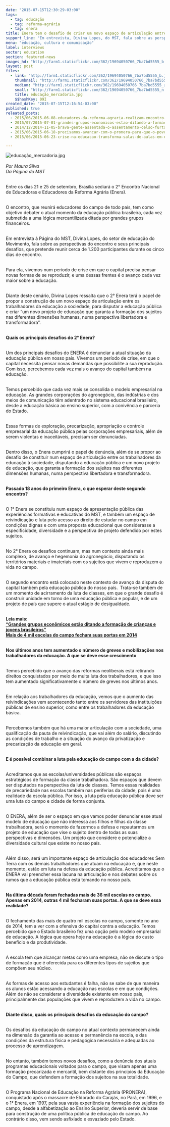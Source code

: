 ```yaml
---
date: "2015-07-15T12:30:29-03:00"
tags:
  - tag: educação
  - tag: reforma-agrária
  - tag: enera
title: Enera tem o desafio de criar um novo espaço de articulação entre os trabalhadores da educação
support_line: "Em entrevista, Divina Lopes, do MST, fala sobre as perspectivas e desafios do 2° Encontro Nacional de Educadores da Reforma Agrária."
menu: "educação, cultura e comunicação"
label: interviews
sector: education
section: featured-news
images_hd: "http://farm1.staticflickr.com/362/19694050766_7ba7bd5555_b.jpg"
layout: post
files:
  - link: "http://farm1.staticflickr.com/362/19694050766_7ba7bd5555_b.jpg"
    thumbnail: "http://farm1.staticflickr.com/362/19694050766_7ba7bd5555_t.jpg"
    medium: "http://farm1.staticflickr.com/362/19694050766_7ba7bd5555_z.jpg"
    small: "http://farm1.staticflickr.com/362/19694050766_7ba7bd5555_n.jpg"
    title: educação_mercadoria.jpg
    $$hashKey: 09I
created_date: "2015-07-15T12:16:54-03:00"
published: true
releated_posts:
  - 2015/06/2015-06-08-educadores-da-reforma-agraria-realizam-encontro-em-preparacao-ao-2-enera.md
  - 2015/07/2015-07-01-grandes-grupos-economicos-estao-ditando-a-formacao-de-criancas-e-jovens-brasileiros.md
  - 2014/12/2014-11-05-brava-gente-assentada-o-assentamento-celso-furtado.md
  - 2015/06/2015-06-18-precisamos-avancar-com-o-pronera-para-que-o-povo-tenha-uma-educacao-libertadora.md
  - 2015/06/2015-06-23-crise-na-educacao-transforma-salas-de-aulas-em-escolas-de-latao.md

---
```

<p><img alt="educação_mercadoria.jpg" src="http://farm1.staticflickr.com/362/19694050766_7ba7bd5555_b.jpg" /><br />
<br />
<em>Por Maura Silva<br />
Da P&aacute;gina do MST</em></p>

<p><br />
Entre os dias 21 e 25 de setembro, Bras&iacute;lia sediar&aacute; o 2&deg; Encontro Nacional de Educadoras e Educadores da Reforma Agr&aacute;ria (Enera).</p>

<p><br />
O encontro, que reunir&aacute; educadores do campo de todo pa&iacute;s, tem como objetivo debater o atual momento da educa&ccedil;&atilde;o p&uacute;blica brasileira, cada vez submetida a uma l&oacute;gica mercantilizada ditada por grandes grupos financeiros.</p>

<p><br />
Em entrevista &agrave; P&aacute;gina do MST, Divina Lopes, do setor de educa&ccedil;&atilde;o do Movimento, fala sobre as perspectivas do encontro e seus principais desafios, que pretende reunir cerca de 1.200 participantes durante os cinco dias de encontro.</p>

<p><br />
Para ela, vivemos num per&iacute;odo de crise em que o capital precisa pensar novas formas de se reproduzir, e uma dessas frentes &eacute; o avan&ccedil;o cada vez maior sobre a educa&ccedil;&atilde;o.</p>

<p><br />
Diante deste cen&aacute;rio, Divina Lopes ressalta que o 2&deg; Enera ter&aacute; o papel de propor a constru&ccedil;&atilde;o de um novo espa&ccedil;o de articula&ccedil;&atilde;o entre os trabalhadores da educa&ccedil;&atilde;o a sociedade, para disputar a educa&ccedil;&atilde;o p&uacute;blica e criar &ldquo;um novo projeto de educa&ccedil;&atilde;o que garanta a forma&ccedil;&atilde;o dos sujeitos nas diferentes dimens&otilde;es humanas, numa perspectiva libertadora e transformadora&rdquo;.</p>

<p><br />
<strong>Quais os principais desafios do 2&deg; Enera?</strong></p>

<p><br />
Um dos principais desafios do ENERA &eacute; denunciar a atual situa&ccedil;&atilde;o da educa&ccedil;&atilde;o p&uacute;blica em nosso pa&iacute;s. Vivemos um per&iacute;odo de crise, em que o capital necessita pensar novas demandas que possibilite a sua reprodu&ccedil;&atilde;o. Com isso, percebemos cada vez mais o avan&ccedil;o do capital tamb&eacute;m na educa&ccedil;&atilde;o.</p>

<p><br />
Temos percebido que cada vez mais se consolida o modelo empresarial na educa&ccedil;&atilde;o. As grandes corpora&ccedil;&otilde;es do agroneg&oacute;cio, das ind&uacute;strias e dos meios de comunica&ccedil;&atilde;o t&ecirc;m adentrado no sistema educacional brasileiro, desde a educa&ccedil;&atilde;o b&aacute;sica ao ensino superior, com a coniv&ecirc;ncia e parceria do Estado.</p>

<p><br />
Essas formas de explora&ccedil;&atilde;o, precariza&ccedil;&atilde;o, apropria&ccedil;&atilde;o e controle empresarial da educa&ccedil;&atilde;o p&uacute;blica pelas corpora&ccedil;&otilde;es empresariais, al&eacute;m de serem violentas e inaceit&aacute;veis, precisam ser denunciadas.</p>

<p><br />
Dentro disso, o Enera cumprir&aacute; o papel de den&uacute;ncia, al&eacute;m de se propor ao desafio de constituir num espa&ccedil;o de articula&ccedil;&atilde;o entre os trabalhadores da educa&ccedil;&atilde;o &agrave; sociedade, disputando a educa&ccedil;&atilde;o p&uacute;blica e um novo projeto de educa&ccedil;&atilde;o, que garanta a forma&ccedil;&atilde;o dos sujeitos nas diferentes dimens&otilde;es humanas, numa perspectiva libertadora e transformadora.</p>

<p><br />
<strong>Passado 18 anos do primeiro Enera, o que esperar deste segundo encontro?</strong></p>

<p><br />
O 1&deg; Enera se constituiu num espa&ccedil;o de apresenta&ccedil;&atilde;o p&uacute;blica das experi&ecirc;ncias formativas e educativas do MST, e tamb&eacute;m um espa&ccedil;o de reivindica&ccedil;&atilde;o e luta pelo acesso ao direito de estudar no campo em condi&ccedil;&otilde;es dignas e com uma proposta educacional que considerasse a especificidade, diversidade e a perspectiva de projeto defendido por estes sujeitos.</p>

<p><br />
No 2&deg; Enera os desafios continuam, mas num contexto ainda mais complexo, de avan&ccedil;o e hegemonia do agroneg&oacute;cio, disputando os territ&oacute;rios materiais e imateriais com os sujeitos que vivem e reproduzem a vida no campo.</p>

<p><br />
O segundo encontro est&aacute; colocado neste contexto de avan&ccedil;o da disputa do capital tamb&eacute;m pela educa&ccedil;&atilde;o p&uacute;blica do nosso pa&iacute;s.&nbsp; Trata-se tamb&eacute;m de um momento de acirramento da luta de classes, em que o grande desafio &eacute; construir unidade em torno de uma educa&ccedil;&atilde;o p&uacute;blica e popular, e de um projeto de pa&iacute;s que supere o atual est&aacute;gio de desigualdade.</p>

<p><br />
<strong>Leia mais:<br />
<a href="http://www.mst.org.br/2015/07/01/grandes-grupos-economicos-estao-ditando-a-formacao-de-criancas-e-jovens-brasileiros.html">&ldquo;Grandes grupos econ&ocirc;micos est&atilde;o ditando a forma&ccedil;&atilde;o de crian&ccedil;as e jovens brasileiros&rdquo;</a></strong><br />
<a href="http://www.mst.org.br/2015/06/24/mais-de-4-mil-escolas-do-campo-fecham-suas-portas-em-2014.html"><strong>Mais de 4 mil escolas do campo fecham suas portas em 2014</strong></a></p>

<p><br />
<strong>Nos &uacute;ltimos anos tem aumentado o n&uacute;mero de greves e mobiliza&ccedil;&otilde;es nos trabalhadores da educa&ccedil;&atilde;o. A que se deve esse crescimento</strong></p>

<p><br />
Temos percebido que o avan&ccedil;o das reformas neoliberais est&aacute; retirando direitos conquistados por meio de muita luta dos trabalhadores, e que isso tem aumentado significativamente o n&uacute;mero de greves nos &uacute;ltimos anos.</p>

<p><br />
Em rela&ccedil;&atilde;o aos trabalhadores da educa&ccedil;&atilde;o, vemos que o aumento das reivindica&ccedil;&otilde;es vem acontecendo tanto entre os servidores das institui&ccedil;&otilde;es p&uacute;blicas de ensino superior, como entre os trabalhadores da educa&ccedil;&atilde;o b&aacute;sica.</p>

<p><br />
Percebemos tamb&eacute;m que h&aacute; uma maior articula&ccedil;&atilde;o com a sociedade, uma qualifica&ccedil;&atilde;o da pauta de reivindica&ccedil;&atilde;o, que vai al&eacute;m do sal&aacute;rio, discutindo as condi&ccedil;&otilde;es de trabalho e a situa&ccedil;&atilde;o do avan&ccedil;o da privatiza&ccedil;&atilde;o e precariza&ccedil;&atilde;o da educa&ccedil;&atilde;o em geral.</p>

<p><br />
<strong>E &eacute; poss&iacute;vel combinar a luta pela educa&ccedil;&atilde;o do campo com a da cidade?</strong></p>

<p><br />
Acreditamos que as escolas/universidades p&uacute;blicas s&atilde;o espa&ccedil;os estrat&eacute;gicos de forma&ccedil;&atilde;o da classe trabalhadora. S&atilde;o espa&ccedil;os que devem ser disputados na perspectiva da luta de classes. Temos essas realidades de precariedade nas escolas tamb&eacute;m nas periferias da cidade, pois &eacute; uma realidade da escola p&uacute;blica. Por isso, a luta pela educa&ccedil;&atilde;o p&uacute;blica deve ser uma luta do campo e cidade de forma conjunta.</p>

<p><br />
O ENERA, al&eacute;m de ser o espa&ccedil;o em que vamos poder denunciar esse atual modelo de educa&ccedil;&atilde;o que n&atilde;o interessa aos filhos e filhas da classe trabalhadora, ser&aacute; o momento de fazermos a defesa e repautarmos um projeto de educa&ccedil;&atilde;o que vise o sujeito dentro de todas as suas perspectivas e dimens&otilde;es. Um projeto que considere e potencialize a diversidade cultural que existe no nosso pa&iacute;s.</p>

<p><br />
Al&eacute;m disso, ser&aacute; um importante espa&ccedil;o de articula&ccedil;&atilde;o dos educadores Sem Terra com os demais trabalhadores que atuam na educa&ccedil;&atilde;o e, que neste momento, est&atilde;o em luta na defesa da educa&ccedil;&atilde;o p&uacute;blica. Acreditamos que o ENERA vai preencher essa lacuna na articula&ccedil;&atilde;o e nos debates sobre os rumos que a educa&ccedil;&atilde;o p&uacute;blica est&aacute; tomando no nosso pa&iacute;s.</p>

<p><br />
<strong>Na &uacute;ltima d&eacute;cada foram fechadas mais de 36 mil escolas no campo. Apenas em 2014, outras 4 mil fecharam suas portas. A que se deve essa realidade?</strong></p>

<p><br />
O fechamento das mais de quatro mil escolas no campo, somente no ano de 2014, tem a ver com a ofensiva do capital contra a educa&ccedil;&atilde;o. Temos percebido que o Estado brasileiro fez uma op&ccedil;&atilde;o pelo modelo empresarial de educa&ccedil;&atilde;o. A l&oacute;gica que opera hoje na educa&ccedil;&atilde;o &eacute; a l&oacute;gica do custo benef&iacute;cio e da produtividade.</p>

<p><br />
A escola tem que alcan&ccedil;ar metas como uma empresa, n&atilde;o se discute o tipo de forma&ccedil;&atilde;o que &eacute; oferecida para os diferentes tipos de sujeitos que comp&otilde;em seu n&uacute;cleo. &nbsp;</p>

<p><br />
As formas de acesso aos estudantes &eacute; falha, n&atilde;o se sabe de que maneira os alunos est&atilde;o acessando a educa&ccedil;&atilde;o nas escolas e em que condi&ccedil;&otilde;es. Al&eacute;m de n&atilde;o se considerar a diversidade existente em nosso pa&iacute;s, principalmente das popula&ccedil;&otilde;es que vivem e reproduzem a vida no campo.</p>

<p><br />
<strong>Diante disso, quais os principais desafios da educa&ccedil;&atilde;o do campo?</strong></p>

<p><br />
Os desafios da educa&ccedil;&atilde;o do campo no atual contexto permanecem ainda na dimens&atilde;o da garantia ao acesso e perman&ecirc;ncia na escola, e das condi&ccedil;&otilde;es da estrutura f&iacute;sica e pedag&oacute;gica necess&aacute;ria e adequadas ao processo de aprendizagem.</p>

<p><br />
No entanto, tamb&eacute;m temos novos desafios, como a den&uacute;ncia dos atuais programas educacionais voltados para o campo, que visam apenas uma forma&ccedil;&atilde;o precarizada e mercantil, bem distante dos princ&iacute;pios da Educa&ccedil;&atilde;o do Campo, que defendem a forma&ccedil;&atilde;o dos sujeitos na sua totalidade.</p>

<p><br />
O Programa Nacional de Educa&ccedil;&atilde;o na Reforma Agr&aacute;ria (PRONERA), conquistado ap&oacute;s o massacre de Eldorado do Caraj&aacute;s, no Par&aacute;, em 1996, e o 1&deg; Enera, em 1997, pela sua vasta experi&ecirc;ncia na forma&ccedil;&atilde;o dos sujeitos do campo, desde a alfabetiza&ccedil;&atilde;o ao Ensino Superior, deveria servir de base para constru&ccedil;&atilde;o de uma pol&iacute;tica p&uacute;blica de educa&ccedil;&atilde;o do campo. Ao contr&aacute;rio disso, vem sendo asfixiado e esvaziado pelo Estado.</p>
